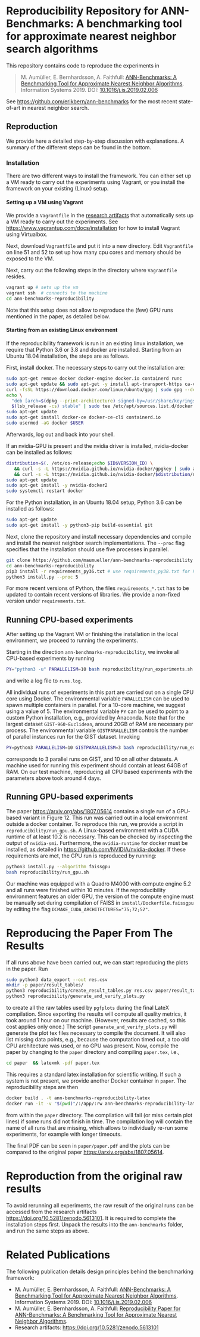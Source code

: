# Reproducibility Repository for ANN-Benchmarks: A benchmarking tool for approximate nearest neighbor search algorithms

This repository contains code to reproduce the experiments in 

>  M. Aumüller, E. Bernhardsson, A. Faithfull: [ANN-Benchmarks: A Benchmarking Tool for Approximate Nearest Neighbor Algorithms](https://arxiv.org/abs/1807.05614). Information Systems 2019. DOI: [10.1016/j.is.2019.02.006](https://doi.org/10.1016/j.is.2019.02.006) 

See <https://github.com/erikbern/ann-benchmarks> for the most recent state-of-art in nearest neighbor search.

## Reproduction

We provide here a detailed step-by-step discussion with explanations.
A summary of the different steps can be found in the bottom.

### Installation

There are two different ways to install the framework. You can either set up a VM ready to carry out the experiments using Vagrant, or you install the framework on your existing (Linux) setup.

#### Setting up a VM using Vagrant

We provide a `Vagrantfile` in the [research artifacts](https://doi.org/10.5281/zenodo.5613101)  that automatically sets up a VM ready to carry out the experiments.
See  <https://www.vagrantup.com/docs/installation> for how to install Vagrant using Virtualbox.

Next, download `Vagrantfile` and put it into a new directory. 
Edit `Vagrantfile` on line 51 and 52 to set up how many cpu cores and memory should be exposed to the VM.

Next, carry out the following steps in the directory where `Vagrantfile` resides.

```bash
vagrant up # sets up the vm
vagrant ssh  # connects to the machine
cd ann-benchmarks-reproducibility
```

Note that this setup does not allow to reproduce the (few) GPU runs mentioned in the paper, as detailed below.

#### Starting from an existing Linux environment

If the reproducibility framework is run in an existing linux installation,
we require that Python 3.6 or 3.8 and docker are installed. 
Starting from an Ubuntu 18.04 installation, the steps are as follows.

First, install docker. The necessary steps to carry out the installation are:

```bash
sudo apt-get remove docker docker-engine docker.io containerd runc
sudo apt-get update && sudo apt-get -y install apt-transport-https ca-certificates curl gnupg lsb-release
curl -fsSL https://download.docker.com/linux/ubuntu/gpg | sudo gpg --dearmor -o /usr/share/keyrings/docker-archive-keyring.gpg
echo \
  "deb [arch=$(dpkg --print-architecture) signed-by=/usr/share/keyrings/docker-archive-keyring.gpg] https://download.docker.com/linux/ubuntu \
  $(lsb_release -cs) stable" | sudo tee /etc/apt/sources.list.d/docker.list > /dev/null
sudo apt-get update
sudo apt-get install docker-ce docker-ce-cli containerd.io
sudo usermod -aG docker $USER
```
Afterwards, log out and back into your shell.

If an nvidia-GPU is present and the nvidia driver is installed, nvidia-docker can be installed as follows:
```bash
distribution=$(. /etc/os-release;echo $ID$VERSION_ID) \
   && curl -s -L https://nvidia.github.io/nvidia-docker/gpgkey | sudo apt-key add - \
   && curl -s -L https://nvidia.github.io/nvidia-docker/$distribution/nvidia-docker.list | sudo tee /etc/apt/sources.list.d/nvidia-docker.list
sudo apt-get update
sudo apt-get install -y nvidia-docker2
sudo systemctl restart docker
```

For the Python installation, in an Ubuntu 18.04 setup, Python 3.6 can be installed as follows:

```bash
sudo apt-get update 
sudo apt-get install -y python3-pip build-essential git
```

Next, clone the repository and install necessary dependencies and compile 
and install the nearest neighbor search implementations. 
The `--proc` flag specifies that the installation should use five processes in parallel.

```bash
git clone https://github.com/maumueller/ann-benchmarks-reproducibility
cd ann-benchmarks-reproducibility 
pip3 install -r requirements_py36.txt # use requirements_py38.txt for Python 3.8
python3 install.py --proc 5
```

For more recent versions of Python, the files `requirements_*.txt` has to be updated to contain recent versions of libraries. 
We provide a non-fixed version under `requirements.txt`.

Running CPU-based experiments
----------------------------

After setting up the Vagrant VM or finishing the installation in the local environment, we proceed to running the experiments.

Starting in the direction `ann-benchmarks-reproducibility`, we invoke all CPU-based experiments by running 
```bash
PY="python3 -u" PARALLELISM=10 bash reproducibility/run_experiments.sh | tee -a runs.log
```
and write a log file to `runs.log`.

All individual runs of experiments in this part are carried out on a single CPU core using Docker. The environmental variable `PARALLELISM` can be used to spawn multiple containers in parallel. For a 10-core machine, we suggest using a value of 5.
The environmental variable `PY` can be used to point to a custom Python installation, e.g., provided by Anaconda.
Note that for the largest dataset `GIST-960-Euclidean`, around 20GB of RAM are necessary per process.
The environmental variable `GISTPARALLELISM` controls the number of parallel instances run for the GIST dataset. Invoking 

```bash
PY=python3 PARALLELISM=10 GISTPARALLELISM=3 bash reproducibility/run_experiments.sh | tee -a runs.log
```
corresponds to 3 parallel runs on GIST, and 10 on all other datasets. 
A machine used for running this experiment should contain at least 64GB of RAM.
On our test machine, reproducing all CPU based experiments with the parameters above took around 4 days.

Running GPU-based experiments
-----------------------------

The paper <https://arxiv.org/abs/1807.05614> contains a single run of a GPU-based variant in Figure 12. 
This run was carried out in a local environment outside a docker container.
To reproduce this run, we provide a script in `reproducibility/run_gpu.sh`. 
A Linux-based environment with a CUDA runtime of at least 10.2 is necessary.
This can be checked by inspecting the output of `nvidia-smi`.
Furthermore, the `nvidia-runtime` for docker must be installed, as detailed in <https://github.com/NVIDIA/nvidia-docker>.
If these requirements are met, the GPU run is reproduced by running:

```bash
python3 install.py --algorithm faissgpu 
bash reproducibility/run_gpu.sh
```

Our machine was equipped with a Quadro M4000 with compute engine 5.2 and all runs were finished within 10 minutes.
If the reproducibility environment features an older GPU, the version of the compute engine must be manually set during compilation of FAISS in `install/Dockerfile.faissgpu` by editing the flag `DCMAKE_CUDA_ARCHITECTURES="75;72;52"`.


Reproducing the Paper From The Results
======================================

If all runs above have been carried out, we can start reproducing the plots in the paper. 
Run

```bash
sudo python3 data_export --out res.csv
mkdir -p paper/result_tables/
python3 reproducibility/create_result_tables.py res.csv paper/result_tables/
python3 reproducibility/generate_and_verify_plots.py
```

to create all the raw tables used by `pgfplots` during the final LateX compilation.
Since exporting the results will compute all quality metrics, it took around 1 hour on our machine.
(However, results are cached, so this cost applies only once.)
The script `generate_and_verify_plots.py` will generate the plot tex files necessary to compile the document.
It will also list missing data points, e.g., because the computation timed out, a too old CPU architecture was used, or no GPU was present.
Now, compile the paper by changing to the `paper` directory and compiling `paper.tex`, i.e., 

```bash
cd paper  && latexmk -pdf paper.tex
```

This requires a standard latex installation for scientific writing. 
If such a system is not present, we provide another Docker container in `paper`. 
The reproducibility steps are then 

```bash
docker build . -t ann-benchmarks-reproducibility-latex 
docker run -it -v "$(pwd)"/:/app/:rw ann-benchmarks-reproducibility-latex:latest
```

from within the `paper` directory.
The compilation will fail (or miss certain plot lines) if some runs did not finish in time. 
The compilation log will contain the name of all runs that are missing, which allows to individually re-run some experiments, for example with longer timeouts.

The final PDF can be seen in `paper/paper.pdf` and the plots can be compared to the original paper <https://arxiv.org/abs/1807.05614>.

Reproduction from the original raw results
==========================================

To avoid rerunning all experiments, the raw result of the original runs can be accessed from the research artifacts <https://doi.org/10.5281/zenodo.5613101>.
It is required to complete the installation steps first.
Unpack the results into the `ann-benchmarks` folder, and run
the same steps as above. 

Related Publications
==================

The following publication details design principles behind the benchmarking framework: 

- M. Aumüller, E. Bernhardsson, A. Faithfull:
[ANN-Benchmarks: A Benchmarking Tool for Approximate Nearest Neighbor Algorithms](https://arxiv.org/abs/1807.05614). Information Systems 2019. DOI: [10.1016/j.is.2019.02.006](https://doi.org/10.1016/j.is.2019.02.006)
- M. Aumüller, E. Bernhardsson, A. Faithfull:
[Reproducibility Paper for ANN-Benchmarks: A Benchmarking Tool for Approximate Nearest Neighbor Algorithms](http://itu.dk/people/maau/additional/ann_benchmarks_reproducibility.pdf). 
- Research artifacts:  <https://doi.org/10.5281/zenodo.5613101>
